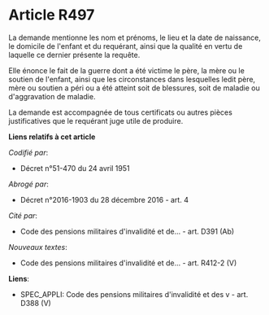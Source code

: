 # Article R497

La demande mentionne les nom et prénoms, le lieu et la date de naissance, le domicile de l'enfant et du requérant, ainsi que
la qualité en vertu de laquelle ce dernier présente la requête.

Elle énonce le fait de la guerre dont a été victime le père, la mère ou le soutien de l'enfant, ainsi que les circonstances
dans lesquelles ledit père, mère ou soutien a péri ou a été atteint soit de blessures, soit de maladie ou d'aggravation de
maladie.

La demande est accompagnée de tous certificats ou autres pièces justificatives que le requérant juge utile de produire.

**Liens relatifs à cet article**

_Codifié par_:

  - Décret n°51-470 du 24 avril 1951

_Abrogé par_:

  - Décret n°2016-1903 du 28 décembre 2016 - art. 4

_Cité par_:

  - Code des pensions militaires d'invalidité et de... - art. D391 (Ab)

_Nouveaux textes_:

  - Code des pensions militaires d'invalidité et de... - art. R412-2 (V)

**Liens**:

  - SPEC_APPLI: Code des pensions militaires d'invalidité et des v - art. D388 (V)
